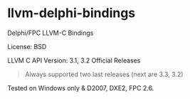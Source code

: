 llvm-delphi-bindings
====================

Delphi/FPC LLVM-C Bindings

License: BSD

LLVM C API Version: 3.1, 3.2 Official Releases
> Always supported two last releases (next are 3.3, 3.2)

Tested on Windows only & D2007, DXE2, FPC 2.6.
